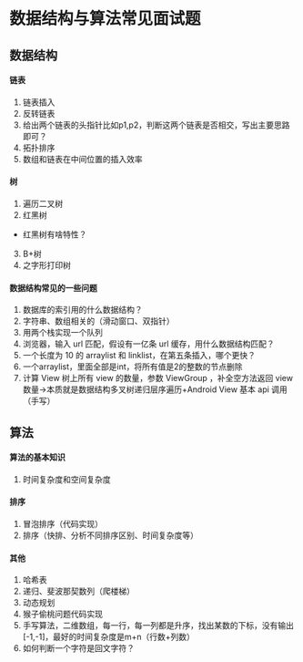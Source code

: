 # 数据结构与算法常见面试题


## 数据结构

#### 链表
1. 链表插入
2. 反转链表
3. 给出两个链表的头指针比如p1,p2，判断这两个链表是否相交，写出主要思路即可？
4. 拓扑排序
5. 数组和链表在中间位置的插入效率

#### 树
1. 遍历二叉树
2. 红黑树
* 红黑树有啥特性？

3. B+树
4. 之字形打印树



#### 数据结构常见的一些问题
1. 数据库的索引用的什么数据结构？
2. 字符串、数组相关的（滑动窗口、双指针）
3. 用两个栈实现一个队列
4. 浏览器，输入 url 匹配，假设有一亿条 url 缓存，用什么数据结构匹配？
5. 一个长度为 10 的 arraylist 和 linklist，在第五条插入，哪个更快？
6. 一个arraylist，里面全部是int，将所有值是2的整数的节点删除
7. 计算 View 树上所有 view 的数量，参数 ViewGroup ，补全空方法返回 view 数量->本质就是数据结构多叉树递归层序遍历+Android View 基本 api 调用（手写）

## 算法
#### 算法的基本知识
1. 时间复杂度和空间复杂度

#### 排序
1. 冒泡排序（代码实现）
2. 排序（快排、分析不同排序区别、时间复杂度等）

#### 其他
1. 哈希表
2. 递归、斐波那契数列（爬楼梯）
3. 动态规划
4. 猴子偷桃问题代码实现
5. 手写算法，二维数组，每一行，每一列都是升序，找出某数的下标，没有输出[-1,-1]，最好的时间复杂度是m+n（行数+列数）
6. 如何判断一个字符是回文字符？








